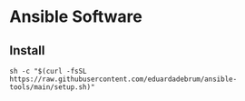 # Ansible Software

## Install 

```console
sh -c "$(curl -fsSL https://raw.githubusercontent.com/eduardadebrum/ansible-tools/main/setup.sh)"
```
